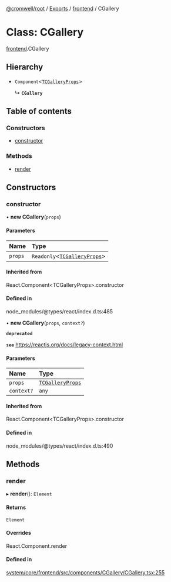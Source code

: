 [@cromwell/root](../README.md) / [Exports](../modules.md) / [frontend](../modules/frontend.md) / CGallery

# Class: CGallery

[frontend](../modules/frontend.md).CGallery

## Hierarchy

- `Component`<[`TCGalleryProps`](../modules/frontend.md#tcgalleryprops)\>

  ↳ **`CGallery`**

## Table of contents

### Constructors

- [constructor](#constructor)

### Methods

- [render](#render)

## Constructors

### constructor

• **new CGallery**(`props`)

#### Parameters

| Name | Type |
| :------ | :------ |
| `props` | `Readonly`<[`TCGalleryProps`](../modules/frontend.md#tcgalleryprops)\> |

#### Inherited from

React.Component<TCGalleryProps\>.constructor

#### Defined in

node_modules/@types/react/index.d.ts:485

• **new CGallery**(`props`, `context?`)

**`deprecated`**

**`see`** https://reactjs.org/docs/legacy-context.html

#### Parameters

| Name | Type |
| :------ | :------ |
| `props` | [`TCGalleryProps`](../modules/frontend.md#tcgalleryprops) |
| `context?` | `any` |

#### Inherited from

React.Component<TCGalleryProps\>.constructor

#### Defined in

node_modules/@types/react/index.d.ts:490

## Methods

### render

▸ **render**(): `Element`

#### Returns

`Element`

#### Overrides

React.Component.render

#### Defined in

[system/core/frontend/src/components/CGallery/CGallery.tsx:255](https://github.com/CromwellCMS/Cromwell/blob/master/system/core/frontend/src/components/CGallery/CGallery.tsx#L255)
